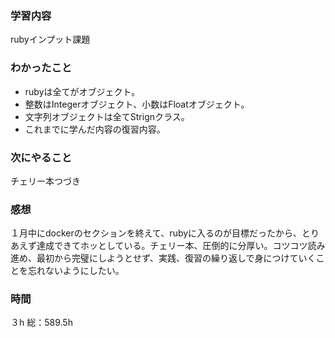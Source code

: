### 学習内容
rubyインプット課題
### わかったこと
- rubyは全てがオブジェクト。
- 整数はIntegerオブジェクト、小数はFloatオブジェクト。
- 文字列オブジェクトは全てStrignクラス。
- これまでに学んだ内容の復習内容。
### 次にやること
チェリー本つづき
### 感想
１月中にdockerのセクションを終えて、rubyに入るのが目標だったから、とりあえず達成できてホッとしている。チェリー本、圧倒的に分厚い。コツコツ読み進め、最初から完璧にしようとせず、実践、復習の繰り返しで身につけていくことを忘れないようにしたい。
### 時間
３h
総：589.5h
